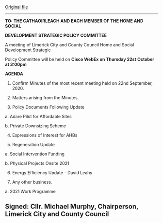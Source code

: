 [Original file](https://www.limerick.ie/sites/default/files/media/documents/2020-10/agenda-spc-meeting-22-oct-2020.pdf)

---
**TO: THE CATHAOIRLEACH AND EACH MEMBER OF THE HOME AND SOCIAL**

**DEVELOPMENT STRATEGIC POLICY COMMITTEE**

A meeting of Limerick City and County Council Home and Social Development Strategic

Policy Committee will be held on **Cisco WebEx** **on Thursday 22st** **October at 3:00pm**

**AGENDA**

1. Confirm Minutes of the most recent meeting held on 22nd September, 2020.

2. Matters arising from the Minutes.

3. Policy Documents Following Update

a. Adare Pilot for Affordable Sites

b. Private Downsizing Scheme

4. Expressions of Interest for AHBs

5. Regeneration Update

a. Social Intervention Funding

b. Physical Projects Onsite 2021

6. Energy Efficiency Update – David Leahy

8. Any other business.

a. 2021 Work Programme

Signed: Cllr. Michael Murphy, Chairperson, Limerick City and County Council
---
